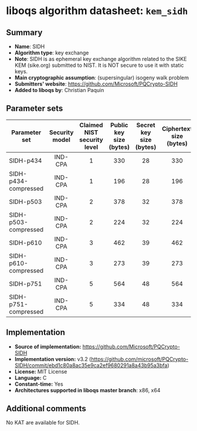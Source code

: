 liboqs algorithm datasheet: `kem_sidh`
====================================================

Summary
-------

- **Name**: SIDH
- **Algorithm type**: key exchange
- **Note**: SIDH is as ephemeral key exchange algorithm related to the SIKE KEM (sike.org) submitted to NIST. It is NOT secure to use it with static keys.
- **Main cryptographic assumption**: (supersingular) isogeny walk problem
- **Submitters' website**: https://github.com/Microsoft/PQCrypto-SIDH
- **Added to liboqs by**: Christian Paquin

Parameter sets
--------------

| Parameter set        | Security model | Claimed NIST security level | Public key size (bytes) | Secret key size (bytes) | Ciphertext size (bytes) | Shared secret size (bytes) |
|----------------------|:--------------:|:---------------------------:|:-----------------------:|:-----------------------:|:-----------------------:|:--------------------------:|
| SIDH-p434            |     IND-CPA    |              1              |            330          |             28          |            330          |            110             |
| SIDH-p434-compressed |     IND-CPA    |              1              |            196          |             28          |            196          |            110             |
| SIDH-p503            |     IND-CPA    |              2              |            378          |             32          |            378          |            126             |
| SIDH-p503-compressed |     IND-CPA    |              2              |            224          |             32          |            224          |            126             |
| SIDH-p610            |     IND-CPA    |              3              |            462          |             39          |            462          |            154             |
| SIDH-p610-compressed |     IND-CPA    |              3              |            273          |             39          |            273          |            154             |
| SIDH-p751            |     IND-CPA    |              5              |            564          |             48          |            564          |            188             |
| SIDH-p751-compressed |     IND-CPA    |              5              |            334          |             48          |            334          |            188             |

Implementation
--------------

- **Source of implementation:** https://github.com/Microsoft/PQCrypto-SIDH
- **Implementation version:** v3.2 (https://github.com/microsoft/PQCrypto-SIDH/commit/ebd1c80a8ac35e9ca2ef9680291a8a43b95a3bfa)
- **License:** MIT License
- **Language:** C
- **Constant-time:** Yes
- **Architectures supported in liboqs master branch**: x86, x64

Additional comments
-------------------

No KAT are available for SIDH.
